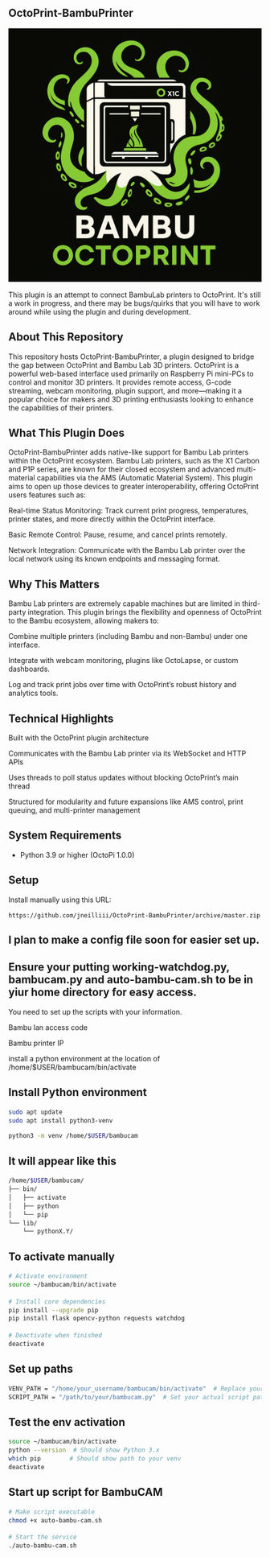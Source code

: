## OctoPrint-BambuPrinter

![Plugin Logo](https://raw.githubusercontent.com/CodeMasterCody3D/OctoPrint-BambuPrinter/refs/heads/rc/logo/logo.png)

This plugin is an attempt to connect BambuLab printers to OctoPrint. It's still a work in progress, and there may be bugs/quirks that you will have to work around while using the plugin and during development. 

## About This Repository

This repository hosts OctoPrint-BambuPrinter, a plugin designed to bridge the gap between OctoPrint and Bambu Lab 3D printers. OctoPrint is a powerful web-based interface used primarily on Raspberry Pi mini-PCs to control and monitor 3D printers. It provides remote access, G-code streaming, webcam monitoring, plugin support, and more—making it a popular choice for makers and 3D printing enthusiasts looking to enhance the capabilities of their printers.

## What This Plugin Does

OctoPrint-BambuPrinter adds native-like support for Bambu Lab printers within the OctoPrint ecosystem. Bambu Lab printers, such as the X1 Carbon and P1P series, are known for their closed ecosystem and advanced multi-material capabilities via the AMS (Automatic Material System). This plugin aims to open up those devices to greater interoperability, offering OctoPrint users features such as:

Real-time Status Monitoring: Track current print progress, temperatures, printer states, and more directly within the OctoPrint interface.

Basic Remote Control: Pause, resume, and cancel prints remotely.


Network Integration: Communicate with the Bambu Lab printer over the local network using its known endpoints and messaging format.



## Why This Matters

Bambu Lab printers are extremely capable machines but are limited in third-party integration. This plugin brings the flexibility and openness of OctoPrint to the Bambu ecosystem, allowing makers to:

Combine multiple printers (including Bambu and non-Bambu) under one interface.

Integrate with webcam monitoring, plugins like OctoLapse, or custom dashboards.

Log and track print jobs over time with OctoPrint’s robust history and analytics tools.


## Technical Highlights

Built with the OctoPrint plugin architecture

Communicates with the Bambu Lab printer via its WebSocket and HTTP APIs

Uses threads to poll status updates without blocking OctoPrint’s main thread

Structured for modularity and future expansions like AMS control, print queuing, and multi-printer management






## System Requirements

* Python 3.9 or higher (OctoPi 1.0.0)

## Setup

Install manually using this URL:

    https://github.com/jneilliii/OctoPrint-BambuPrinter/archive/master.zip

## I plan to make a config file soon for easier set up.
## Ensure your putting working-watchdog.py, bambucam.py and auto-bambu-cam.sh to be in yiur home directory for easy access. 

You need to set up the scripts with your information. 

Bambu lan access code

Bambu printer IP

install a python environment at the location of /home/$USER/bambucam/bin/activate
## Install Python environment 
```sh
sudo apt update
sudo apt install python3-venv
```

```sh
python3 -m venv /home/$USER/bambucam
```

## It will appear like this

```sh
/home/$USER/bambucam/
├── bin/
│   ├── activate
│   ├── python
│   └── pip
└── lib/
    └── pythonX.Y/
```

## To activate manually 

```sh
# Activate environment
source ~/bambucam/bin/activate

# Install core dependencies
pip install --upgrade pip
pip install flask opencv-python requests watchdog

# Deactivate when finished
deactivate
```
## Set up paths
```sh
VENV_PATH = "/home/your_username/bambucam/bin/activate"  # Replace your_username
SCRIPT_PATH = "/path/to/your/bambucam.py"  # Set your actual script path
```
## Test the env activation 

```sh
source ~/bambucam/bin/activate
python --version  # Should show Python 3.x
which pip        # Should show path to your venv
deactivate
```
## Start up script for BambuCAM
```sh
# Make script executable
chmod +x auto-bambu-cam.sh

# Start the service
./auto-bambu-cam.sh
```

